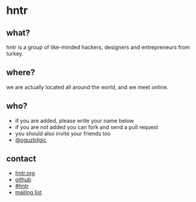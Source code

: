 # hntr

## what?

hntr is a group of like-minded hackers, designers and entrepreneurs from turkey.

## where?

we are actually located all around the world, and we meet online.

## who?

* if you are added, please write your name below
* if you are not added you can fork and send a pull request
* you should also invite your friends too
* [@oguzbilgic](http://twitter.com/oguzbilgic)

## contact

* [hntr.org](http://hntr.org)
* [github](http://github.com/hntr)
* [#hntr](irc:irc.freenode.net/hntr)
* [mailing list](http://groups.google.com/group/hntr)
